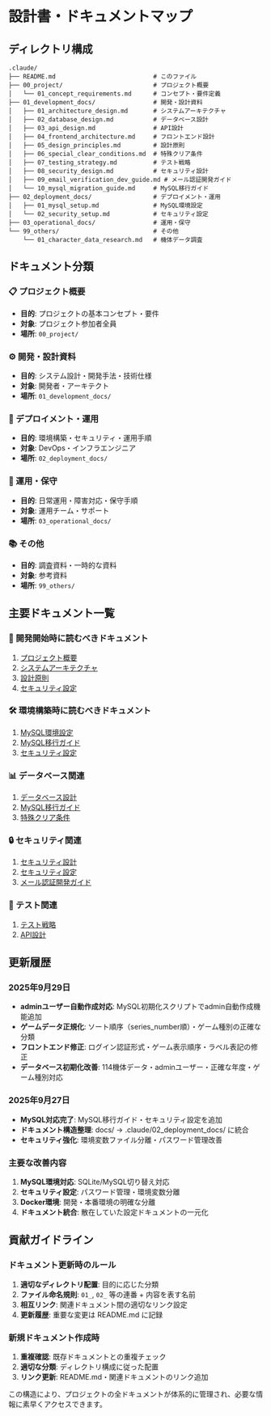 # 設計書・ドキュメントマップ

## ディレクトリ構成

```
.claude/
├── README.md                           # このファイル
├── 00_project/                         # プロジェクト概要
│   └── 01_concept_requirements.md      # コンセプト・要件定義
├── 01_development_docs/                # 開発・設計資料
│   ├── 01_architecture_design.md       # システムアーキテクチャ
│   ├── 02_database_design.md           # データベース設計
│   ├── 03_api_design.md                # API設計
│   ├── 04_frontend_architecture.md     # フロントエンド設計
│   ├── 05_design_principles.md         # 設計原則
│   ├── 06_special_clear_conditions.md  # 特殊クリア条件
│   ├── 07_testing_strategy.md          # テスト戦略
│   ├── 08_security_design.md           # セキュリティ設計
│   ├── 09_email_verification_dev_guide.md # メール認証開発ガイド
│   └── 10_mysql_migration_guide.md     # MySQL移行ガイド
├── 02_deployment_docs/                 # デプロイメント・運用
│   ├── 01_mysql_setup.md               # MySQL環境設定
│   └── 02_security_setup.md            # セキュリティ設定
├── 03_operational_docs/                # 運用・保守
└── 99_others/                          # その他
    └── 01_character_data_research.md   # 機体データ調査
```

## ドキュメント分類

### 📋 プロジェクト概要
- **目的**: プロジェクトの基本コンセプト・要件
- **対象**: プロジェクト参加者全員
- **場所**: `00_project/`

### ⚙️ 開発・設計資料
- **目的**: システム設計・開発手法・技術仕様
- **対象**: 開発者・アーキテクト
- **場所**: `01_development_docs/`

### 🚀 デプロイメント・運用
- **目的**: 環境構築・セキュリティ・運用手順
- **対象**: DevOps・インフラエンジニア
- **場所**: `02_deployment_docs/`

### 🔧 運用・保守
- **目的**: 日常運用・障害対応・保守手順
- **対象**: 運用チーム・サポート
- **場所**: `03_operational_docs/`

### 📚 その他
- **目的**: 調査資料・一時的な資料
- **対象**: 参考資料
- **場所**: `99_others/`

## 主要ドキュメント一覧

### 🎯 開発開始時に読むべきドキュメント
1. [プロジェクト概要](./00_project/01_concept_requirements.md)
2. [システムアーキテクチャ](./01_development_docs/01_architecture_design.md)
3. [設計原則](./01_development_docs/05_design_principles.md)
4. [セキュリティ設定](./02_deployment_docs/02_security_setup.md)

### 🛠️ 環境構築時に読むべきドキュメント
1. [MySQL環境設定](./02_deployment_docs/01_mysql_setup.md)
2. [MySQL移行ガイド](./01_development_docs/10_mysql_migration_guide.md)
3. [セキュリティ設定](./02_deployment_docs/02_security_setup.md)

### 📊 データベース関連
1. [データベース設計](./01_development_docs/02_database_design.md)
2. [MySQL移行ガイド](./01_development_docs/10_mysql_migration_guide.md)
3. [特殊クリア条件](./01_development_docs/06_special_clear_conditions.md)

### 🔒 セキュリティ関連
1. [セキュリティ設計](./01_development_docs/08_security_design.md)
2. [セキュリティ設定](./02_deployment_docs/02_security_setup.md)
3. [メール認証開発ガイド](./01_development_docs/09_email_verification_dev_guide.md)

### 🧪 テスト関連
1. [テスト戦略](./01_development_docs/07_testing_strategy.md)
2. [API設計](./01_development_docs/03_api_design.md)

## 更新履歴

### 2025年9月29日
- **adminユーザー自動作成対応**: MySQL初期化スクリプトでadmin自動作成機能追加
- **ゲームデータ正規化**: ソート順序（series_number順）・ゲーム種別の正確な分類
- **フロントエンド修正**: ログイン認証形式・ゲーム表示順序・ラベル表記の修正
- **データベース初期化改善**: 114機体データ・adminユーザー・正確な年度・ゲーム種別対応

### 2025年9月27日
- **MySQL対応完了**: MySQL移行ガイド・セキュリティ設定を追加
- **ドキュメント構造整理**: docs/ → .claude/02_deployment_docs/ に統合
- **セキュリティ強化**: 環境変数ファイル分離・パスワード管理改善

### 主要な改善内容
1. **MySQL環境対応**: SQLite/MySQL切り替え対応
2. **セキュリティ設定**: パスワード管理・環境変数分離
3. **Docker環境**: 開発・本番環境の明確な分離
4. **ドキュメント統合**: 散在していた設定ドキュメントの一元化

## 貢献ガイドライン

### ドキュメント更新時のルール
1. **適切なディレクトリ配置**: 目的に応じた分類
2. **ファイル命名規則**: `01_`, `02_` 等の連番 + 内容を表す名前
3. **相互リンク**: 関連ドキュメント間の適切なリンク設定
4. **更新履歴**: 重要な変更は README.md に記録

### 新規ドキュメント作成時
1. **重複確認**: 既存ドキュメントとの重複チェック
2. **適切な分類**: ディレクトリ構成に従った配置
3. **リンク更新**: README.md・関連ドキュメントのリンク追加

この構造により、プロジェクトの全ドキュメントが体系的に管理され、必要な情報に素早くアクセスできます。